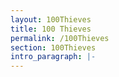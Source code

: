 ```yaml
---
layout: 100Thieves
title: 100 Thieves
permalink: /100Thieves
section: 100Thieves
intro_paragraph: |-
---
```

